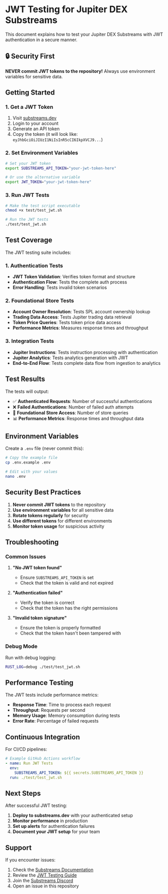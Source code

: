 # JWT Testing for Jupiter DEX Substreams

This document explains how to test your Jupiter DEX Substreams with JWT authentication in a secure manner.

## 🔒 Security First

**NEVER commit JWT tokens to the repository!** Always use environment variables for sensitive data.

## Getting Started

### 1. Get a JWT Token

1. Visit [substreams.dev](https://substreams.dev)
2. Login to your account
3. Generate an API token
4. Copy the token (it will look like: `eyJhbGciOiJIUzI1NiIsInR5cCI6IkpXVCJ9...`)

### 2. Set Environment Variables

```bash
# Set your JWT token
export SUBSTREAMS_API_TOKEN="your-jwt-token-here"

# Or use the alternative variable
export JWT_TOKEN="your-jwt-token-here"
```

### 3. Run JWT Tests

```bash
# Make the test script executable
chmod +x test/test_jwt.sh

# Run the JWT tests
./test/test_jwt.sh
```

## Test Coverage

The JWT testing suite includes:

### 1. Authentication Tests
- **JWT Token Validation**: Verifies token format and structure
- **Authentication Flow**: Tests the complete auth process
- **Error Handling**: Tests invalid token scenarios

### 2. Foundational Store Tests
- **Account Owner Resolution**: Tests SPL account ownership lookup
- **Trading Data Access**: Tests Jupiter trading data retrieval
- **Token Price Queries**: Tests token price data access
- **Performance Metrics**: Measures response times and throughput

### 3. Integration Tests
- **Jupiter Instructions**: Tests instruction processing with authentication
- **Jupiter Analytics**: Tests analytics generation with JWT
- **End-to-End Flow**: Tests complete data flow from ingestion to analytics

## Test Results

The tests will output:

- ✅ **Authenticated Requests**: Number of successful authentications
- ❌ **Failed Authentications**: Number of failed auth attempts
- 🏪 **Foundational Store Access**: Number of store queries
- 📊 **Performance Metrics**: Response times and throughput data

## Environment Variables

Create a `.env` file (never commit this):

```bash
# Copy the example file
cp .env.example .env

# Edit with your values
nano .env
```

## Security Best Practices

1. **Never commit JWT tokens** to the repository
2. **Use environment variables** for all sensitive data
3. **Rotate tokens regularly** for security
4. **Use different tokens** for different environments
5. **Monitor token usage** for suspicious activity

## Troubleshooting

### Common Issues

1. **"No JWT token found"**
   - Ensure `SUBSTREAMS_API_TOKEN` is set
   - Check that the token is valid and not expired

2. **"Authentication failed"**
   - Verify the token is correct
   - Check that the token has the right permissions

3. **"Invalid token signature"**
   - Ensure the token is properly formatted
   - Check that the token hasn't been tampered with

### Debug Mode

Run with debug logging:

```bash
RUST_LOG=debug ./test/test_jwt.sh
```

## Performance Testing

The JWT tests include performance metrics:

- **Response Time**: Time to process each request
- **Throughput**: Requests per second
- **Memory Usage**: Memory consumption during tests
- **Error Rate**: Percentage of failed requests

## Continuous Integration

For CI/CD pipelines:

```yaml
# Example GitHub Actions workflow
- name: Run JWT Tests
  env:
    SUBSTREAMS_API_TOKEN: ${{ secrets.SUBSTREAMS_API_TOKEN }}
  run: ./test/test_jwt.sh
```

## Next Steps

After successful JWT testing:

1. **Deploy to substreams.dev** with your authenticated setup
2. **Monitor performance** in production
3. **Set up alerts** for authentication failures
4. **Document your JWT setup** for your team

## Support

If you encounter issues:

1. Check the [Substreams Documentation](https://docs.streamingfast.io/substreams)
2. Review the [JWT Testing Guide](FOUNDATIONAL_STORES.md)
3. Join the [Substreams Discord](https://discord.gg/streamingfast)
4. Open an issue in this repository